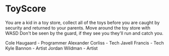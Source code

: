 # ToyScore
 You are a kid in a toy store, collect all of the toys before you are caught by security and returned to your parents.
 Move around the toy store with WASD
 Don't be seen by the guard, if they see you they'll run and catch you.
 
Cole Haugaard - Programmer
Alexander Corliss - Tech
Javell Francis - Tech
Kyle Bannon - Artist
Jordan Wildman - Artist
